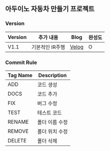## 아두이노 자동차 만들기 프로젝트

### Version

| Version | 추가 내용 | Blog | 완성도 |
|---|---|---|---|
| V1.1 | 기본적인 IR주행 | [Velog](https://velog.io/@dongwook_kim7/%EC%95%84%EB%91%90%EC%9D%B4%EB%85%B8-%EC%9E%90%EB%8F%99%EC%B0%A8-%ED%94%84%EB%A1%9C%EC%A0%9D%ED%8A%B8) | O |

### Commit Rule

| Tag Name | Description |
|---|---|
| ADD | 코드 생성 |
| DOCS | 코드 추가 |
| FIX | 버그 수정 |
| TEST | 테스트 코드 |
| RENAME | 폴더 이름 수정 |
| REMOVE | 폴더 위치 수정 |
| DELETE | 폴더 삭제 |